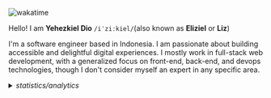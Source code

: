 ![wakatime](https://wakatime.com/badge/user/aa0a00f5-9b4c-4df5-8663-3c57c33c88a8.svg)

Hello! I am **Yehezkiel Dio** `/iˈziːkiel/`(also known as **Eliziel** or **Liz**)

I'm a software engineer based in Indonesia. I am passionate about building accessible and delightful digital experiences. I mostly work in full-stack web development, with a generalized focus on front-end, back-end, and devops technologies, though I don't consider myself an expert in any specific area.

<details>
    <summary><i>statistics/analytics</i></summary>
    <br>
    <div align="center">
        <img align="center" src="https://github-profile-trophy.vercel.app/?username=yehezkieldio&title=Commits,Followers,Repositories,Experience,Issues,PullRequest,MultiLanguage&margin-w=15&theme=tokyonight&no-frame=true&column=-1" alt="GitHub Trophy" />
    </div>
    <br>
    <div align="center">
        <img height=200 src="https://github-readme-stats.vercel.app/api?username=yehezkieldio&count_private=True&show_icons=true&include_all_commits=true&theme=tokyonight&border_color=1f2335" alt="GitHub Stats" />
        <img height=200 src="https://github-readme-stats.vercel.app/api/top-langs/?username=yehezkieldio&theme=tokyonight&border_color=1f2335&hide_progress=true&langs_count=10" alt="GitHub Top Language Stats" />
    </div>
    <br>
    <div align="center">
        <img height=400 src="https://github-readme-stats.vercel.app/api/wakatime?username=yehezkieldio&theme=tokyonight&border_color=1f2335&hide_progress=true&langs_count=10" alt="GitHub Stats" />
    </div>
    <br>
</details>
